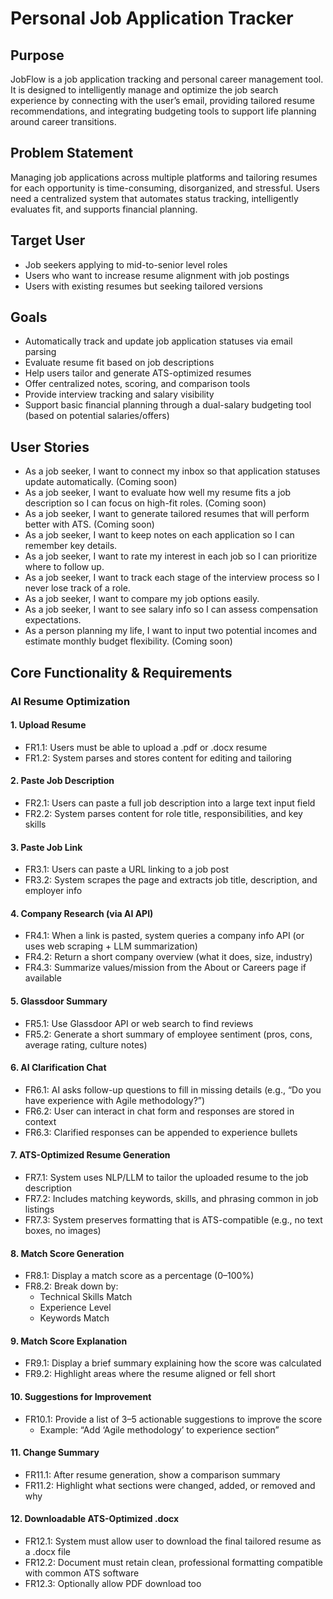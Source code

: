 # Personal Job Application Tracker

## Purpose
JobFlow is a job application tracking and personal career management tool. It is designed to intelligently manage and optimize the job search experience by connecting with the user’s email, providing tailored resume recommendations, and integrating budgeting tools to support life planning around career transitions.

## Problem Statement
Managing job applications across multiple platforms and tailoring resumes for each opportunity is time-consuming, disorganized, and stressful. Users need a centralized system that automates status tracking, intelligently evaluates fit, and supports financial planning.

## Target User
- Job seekers applying to mid-to-senior level roles
- Users who want to increase resume alignment with job postings
- Users with existing resumes but seeking tailored versions 

## Goals
- Automatically track and update job application statuses via email parsing
- Evaluate resume fit based on job descriptions
- Help users tailor and generate ATS-optimized resumes
- Offer centralized notes, scoring, and comparison tools
- Provide interview tracking and salary visibility
- Support basic financial planning through a dual-salary budgeting tool (based on potential salaries/offers)

## User Stories
- As a job seeker, I want to connect my inbox so that application statuses update automatically. (Coming soon)
- As a job seeker, I want to evaluate how well my resume fits a job description so I can focus on high-fit roles. (Coming soon)
- As a job seeker, I want to generate tailored resumes that will perform better with ATS. (Coming soon)
- As a job seeker, I want to keep notes on each application so I can remember key details.
- As a job seeker, I want to rate my interest in each job so I can prioritize where to follow up.
- As a job seeker, I want to track each stage of the interview process so I never lose track of a role.
- As a job seeker, I want to compare my job options easily.
- As a job seeker, I want to see salary info so I can assess compensation expectations.
- As a person planning my life, I want to input two potential incomes and estimate monthly budget flexibility. (Coming soon)

## Core Functionality & Requirements
### AI Resume Optimization
#### 1. Upload Resume 
- FR1.1: Users must be able to upload a .pdf or .docx resume
- FR1.2: System parses and stores content for editing and tailoring 

#### 2. Paste Job Description 
- FR2.1: Users can paste a full job description into a large text input field
- FR2.2: System parses content for role title, responsibilities, and key skills 

#### 3. Paste Job Link 
- FR3.1: Users can paste a URL linking to a job post
- FR3.2: System scrapes the page and extracts job title, description, and employer info 

#### 4. Company Research (via AI API) 
- FR4.1: When a link is pasted, system queries a company info API (or uses web scraping + LLM summarization)
- FR4.2: Return a short company overview (what it does, size, industry)
- FR4.3: Summarize values/mission from the About or Careers page if available 

#### 5. Glassdoor Summary 
- FR5.1: Use Glassdoor API or web search to find reviews
- FR5.2: Generate a short summary of employee sentiment (pros, cons, average rating, culture notes) 

#### 6. AI Clarification Chat 
- FR6.1: AI asks follow-up questions to fill in missing details (e.g., “Do you have experience with Agile methodology?”)
- FR6.2: User can interact in chat form and responses are stored in context
- FR6.3: Clarified responses can be appended to experience bullets 

#### 7. ATS-Optimized Resume Generation 
- FR7.1: System uses NLP/LLM to tailor the uploaded resume to the job description
- FR7.2: Includes matching keywords, skills, and phrasing common in job listings
- FR7.3: System preserves formatting that is ATS-compatible (e.g., no text boxes, no images) 

#### 8. Match Score Generation 
- FR8.1: Display a match score as a percentage (0–100%)
- FR8.2: Break down by:
  -   Technical Skills Match
  -   Experience Level
  -   Keywords Match 

#### 9. Match Score Explanation 
- FR9.1: Display a brief summary explaining how the score was calculated 
- FR9.2: Highlight areas where the resume aligned or fell short 

#### 10. Suggestions for Improvement 
- FR10.1: Provide a list of 3–5 actionable suggestions to improve the score
  - Example: “Add ‘Agile methodology’ to experience section” 

#### 11. Change Summary 
- FR11.1: After resume generation, show a comparison summary
- FR11.2: Highlight what sections were changed, added, or removed and why  

#### 12. Downloadable ATS-Optimized .docx 
- FR12.1: System must allow user to download the final tailored resume as a .docx file
- FR12.2: Document must retain clean, professional formatting compatible with common ATS software
- FR12.3: Optionally allow PDF download too 


